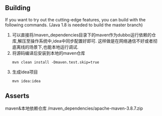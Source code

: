 ## Building

If you want to try out the cutting-edge features, you can build with the following commands. (Java 1.8 is needed to build the master branch)

  1. 可以直接将/maven_dependencies目录下的maven作为dubbo运行依赖的仓库,解压至操作系统中,idea中同步配置好即可.
     这样做是在网络通信不好或者彻底离线的场景下,也能本地运行调试.
  2. 将源码编译后安装到本地的maven仓库
     ```
     mvn clean install -Dmaven.test.skip=true
     ```
  3. 生成idea项目
     ```
     mvn idea:idea
     ```
## Asserts
   maven&本地依赖仓库
   /maven_dependencies/apache-maven-3.8.7.zip 

